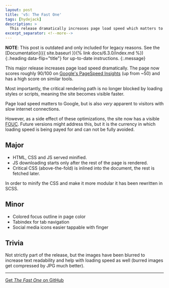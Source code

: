 ```yaml
---
layout: post
title: 'v5: The Fast One'
tags: [hydejack]
description: >
  This release dramatically increases page load speed which matters to Google and visitors with slow connections alike.
excerpt_separator: <!--more-->
---
```


**NOTE**: This post is outdated and only included for legacy reasons.
See the [Documentation]({{ site.baseurl }}{% link docs/6.3.0/index.md %}){:.heading data-flip="title"} for up-to-date instructions.
{:.message}

This major release increases page load speed dramatically. The page now scores roughly 90/100 on [Google's PageSpeed Insights](https://developers.google.com/speed/pagespeed/insights/?url=http%3A%2F%2Fqwtel.com%2Fhydejack%2F) (up from ~50) and has a high score on similar tools.

<!--more-->

Most importantly, the critical rendering path is no longer blocked by loading styles or scripts, meaning the site becomes visible faster.

Page load speed matters to Google, but is also *very* apparent to visitors with slow internet connections.

However, as a side effect of these optimizations, the site now has a visible [FOUC](https://en.wikipedia.org/wiki/Flash_of_unstyled_content).
Future versions might address this, but it is the currency in which loading speed is being payed for and can not be fully avoided.

## Major

* HTML, CSS and JS served minified.
* JS downloading starts only after the rest of the page is rendered.
* Critical CSS (above-the-fold) is inlined into the document, the rest is fetched later.

In order to minify the CSS and make it more modular it has been rewritten in SCSS.


## Minor

* Colored focus outline in page color
* Tabindex for tab navigation
* Social media icons easier tappable with finger

## Trivia

Not strictly part of the release, but the images have been blurred to increase text readability and help with loading speed as well (burred images get compressed by JPG much better).

***

[Get *The Fast One* on GitHub](https://github.com/qwtel/hydejack/releases/tag/v5.0.0)
